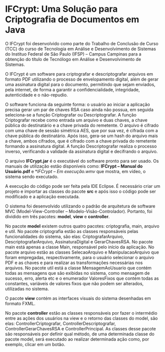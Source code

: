 # IFCrypt: Uma Solução para Criptografia de Documentos em Java

O IFCrypt foi desenvolvido como parte do Trabalho de Conclusão de Curso (TCC) do curso de Tecnologia em Análise e Desenvolvimento de Sistemas do Instituo Federal de São Paulo (IFSP) – Campus Campinas para a obtenção do título de Tecnólogo em Análise e Desenvolvimento de Sistemas.

O IFCrypt é um software para criptografar e descriptografar arquivos em formato PDF utilizando o processo de envelopamento digital, além de gerar uma assinatura digital para o documento, permitindo que sejam enviados, pela internet, de forma a garantir a confidencialidade, integridade, autenticidade e o não-repudio.

O software funciona da seguinte forma: o usuário ao iniciar a aplicação precisa gerar um par de chaves RSA caso ainda não possua, em seguida seleciona-se a função Criptografar ou Descriptografar. A função Criptografar recebe como entrada um arquivo e duas chaves, a chave pública do destinatário e a chave privada do remetente. O arquivo é cifrado com uma chave de sessão simétrica AES, que por sua vez, é cifrada com a chave pública do destinatário. Após isso, gera-se um hash do arquivo mais a chave, ambos cifrados, que é cifrado com a chave privada do remetente formando a assinatura digital. A função Descriptografar realiza o processo inverso, verificando a validade da assinatura digital e decifrando o arquivo.

O arquivo **IFCrypt.jar** é o executável do software pronto para ser usado. Os manuais de utilização estão disponíveis como: **IFCrypt – Manual do Usuário.pdf** e **IFCrypt – Em execução.wmv* que mostra, em vídeo, o sistema sendo executado.

A execução do código pode ser feita pela IDE Eclipse. É necessário criar um projeto e importar as classes do pacote **src** e após isso o código pode ser modificado e a aplicação executada.

O sistema foi desenvolvido utilizando o padrão de arquitetura de software MVC (Model-View-Controller – Modelo-Visão-Controlador). Portanto, foi dividido em três pacotes: **model**, **view** e **controller**. 

No pacote **model** existem outros quatro pacotes: criptografia, main, arquivo e util. No pacote criptografia estão as classes responsáveis pelas funcionalidades do sistema, são elas: CriptografarArquivo, DescriptografarArquivo, AssinaturaDigital e GerarChavesRSA. No pacote main está apenas a classe Main, responsável pelo início da aplicação. No pacote arquivo estão as classes SelecaoArquivo e ManipulacaoArquivo que foram empregadas, respectivamente, para o usuário selecionar o arquivo PDF e as chaves e para realizar as transformações necessárias nos arquivos. No pacote util está a classe MensagemAoUsuario que contém todas as mensagens que são exibidas no sistema, como mensagem de sucesso, erro, alerta etc e o enumerador ValoresFixos que contém todas as constantes, variáveis de valores fixos que não podem ser alterados, utilizadas no sistema. 

O pacote **view** contém as interfaces visuais do sistema desenhadas em formato FXML.

No pacote **controller** estão as classes responsáveis por fazer o intermédio entre as ações dos usuários na view e o retorno das classes do model, são elas: ControllerCriptografar, ControllerDescriptografar, ControllerGerarChavesRSA e ControllerPrincipal. As classes desse pacote são responsáveis por definir qual método, de uma determinada classe do pacote model, será executado ao realizar determinada ação como, por exemplo, clicar em um botão.
